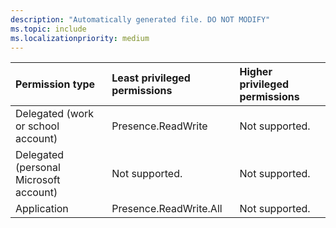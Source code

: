 ```yaml
---
description: "Automatically generated file. DO NOT MODIFY"
ms.topic: include
ms.localizationpriority: medium
---
```


|Permission type|Least privileged permissions|Higher privileged permissions|
|:---|:---|:---|
|Delegated (work or school account)|Presence.ReadWrite|Not supported.|
|Delegated (personal Microsoft account)|Not supported.|Not supported.|
|Application|Presence.ReadWrite.All|Not supported.|

